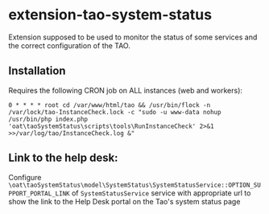 # extension-tao-system-status

Extension supposed to be used to monitor the status of some services and the correct configuration of the TAO.


## Installation

Requires the following CRON job on ALL instances (web and workers):

```
0 * * * * root cd /var/www/html/tao && /usr/bin/flock -n /var/lock/tao-InstanceCheck.lock -c "sudo -u www-data nohup /usr/bin/php index.php 'oat\taoSystemStatus\scripts\tools\RunInstanceCheck' 2>&1 >>/var/log/tao/InstanceCheck.log &"
```

## Link to the help desk:

Configure `\oat\taoSystemStatus\model\SystemStatus\SystemStatusService::OPTION_SUPPORT_PORTAL_LINK` of `SystemStatusService` service 
with appropriate url to show the link to the Help Desk portal on the Tao's system status page 
